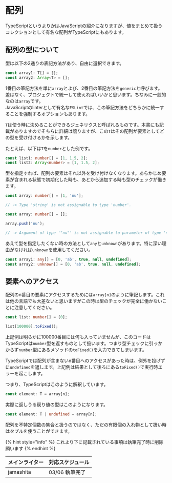 # 配列

TypeScriptというよりかはJavaScriptの紹介になりますが、値をまとめて扱うコレクションとして有名な配列がTypeScriptにもあります。

## 配列の型について

型は以下の2通りの表記方法があり、自由に選択できます。

```typescript
const array1: T[] = [];
const array2: Array<T> = [];
```

1番目の筆記方法を単に`array`とよび、2番目の筆記方法を`generic`と呼びます。差はなく、プロジェクトで統一して使えればいいかと思います。ちなみに一般的なのは`array`です。  
JavaScriptのlinterとして有名な`ESLint`では、この筆記方法をどちらかに統一することを強制するオプションもあります。

`T`は使う時に決めることができるジェネリクスと呼ばれるものです。本書にも記載がありますのでそちらに詳細は譲りますが、この`T`はその配列が要素としてどの型を受け付けるかを示します。

たとえば、以下は`T`を`number`とした例です。

```typescript
const list1: number[] = [1, 1.5, 2];
const list2: Array<number> = [1, 1.5, 2];
```

型を指定すれば、配列の要素はそれ以外を受け付けなくなります。あらかじめ要素が含まれる状態で初期化した時も、あとから追加する時も型のチェックが働きます。

```typescript
const array: number[] = [1, 'nu'];

// -> Type 'string' is not assignable to type 'number'.
```

```typescript
const array: number[] = [];

array.push('nu');

// -> Argument of type '"nu"' is not assignable to parameter of type 'number'.
```

あえて型を指定したくない時の方法として`any`と`unknown`があります。特に深い理由がなければ`unknown`を使用してください。

```typescript
const array1: any[] = [0, 'ab', true, null, undefined];
const array2: unknown[] = [0, 'ab', true, null, undefined];
```

## 要素へのアクセス

配列のn番目の要素にアクセスするためには`array[n]`のように筆記します。これは他の言語でも大差ないと思いますがこの時は型のチェックが完全に働かないことに注意してください。

```typescript
const list: number[] = [0];

list[100000].toFixed();
```

上記例は明らかに100000番目には何も入っていませんが、このコードはTypeScriptは`number`型を返すものとして扱います。つまり型チェックに引っかからず`number`型にあるメソッドの`toFixed()`を入力できてしまいます。

TypeScriptでは配列が含まないn番目へのアクセスがあった時は、例外を投げずに`undefined`を返します。上記例は結果として後ろにある`toFixed()`で実行時エラーを起こします。

つまり、TypeScriptはこのように解釈しています。

```typescript
const element: T = array[n];
```

実際に返しうる戻り値の型はこのようになります。

```typescript
const element: T | undefined = array[n];
```

配列を不特定個数の集合と扱うのではなく、ただの有限個の入れ物として扱い時はタプルを使うことができます。

{% hint style="info" %}
これより下に記載されている事項は執筆完了時に削除願います
{% endhint %}

| メインライター | 対応スケジュール |
| :--- | :--- |
| jamashita | 03/06 執筆完了 |

